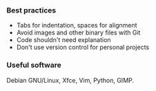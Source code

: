 ### Best practices

- Tabs for indentation, spaces for alignment
- Avoid images and other binary files with Git
- Code shouldn't need explanation
- Don't use version control for personal projects

### Useful software

Debian GNU/Linux, Xfce, Vim, Python, GIMP.
